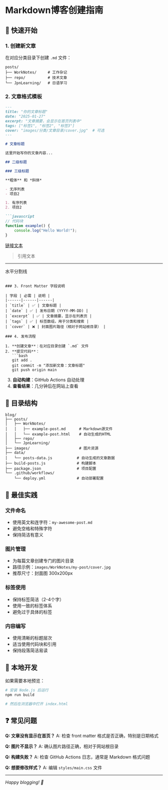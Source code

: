 # Markdown博客创建指南

## 🚀 快速开始

### 1. 创建新文章

在对应分类目录下创建 `.md` 文件：

```
posts/
├── WorkNotes/     # 工作杂记
├── repo/          # 技术文章  
└── JpnLearning/   # 日语学习
```

### 2. 文章格式模板

```markdown
---
title: "你的文章标题"
date: "2025-01-27"
excerpt: "文章摘要，会显示在首页列表中"
tags: ["标签1", "标签2", "标签3"]
cover: "images/分类/文章目录/cover.jpg"  # 可选
---

# 文章标题

这里开始写你的文章内容...

## 二级标题

### 三级标题

**粗体** 和 *斜体*

- 无序列表
- 项目2

1. 有序列表
2. 项目2

```javascript
// 代码块
function example() {
    console.log("Hello World!");
}
```

[链接文本](https://example.com)

> 引用文本

---

水平分割线
```

### 3. Front Matter 字段说明

| 字段 | 必需 | 说明 |
|------|------|------|
| `title` | ✅ | 文章标题 |
| `date` | ✅ | 发布日期 (YYYY-MM-DD) |
| `excerpt` | ✅ | 文章摘要，显示在列表页 |
| `tags` | ✅ | 标签数组，用于分类和搜索 |
| `cover` | ❌ | 封面图片路径（相对于网站根目录） |

### 4. 发布流程

1. **创建文章**：在对应目录创建 `.md` 文件
2. **提交代码**：
   ```bash
   git add .
   git commit -m "添加新文章：文章标题"
   git push origin main
   ```
3. **自动构建**：GitHub Actions 自动处理
4. **查看结果**：几分钟后在网站上查看

## 📁 目录结构

```
blog/
├── posts/
│   ├── WorkNotes/
│   │   ├── example-post.md      # Markdown源文件
│   │   └── example-post.html    # 自动生成的HTML
│   ├── repo/
│   └── JpnLearning/
├── images/                      # 图片资源
├── data/
│   └── posts-data.js           # 自动生成的文章数据
├── build-posts.js              # 构建脚本
├── package.json                # 项目配置
└── .github/workflows/
    └── deploy.yml              # 自动部署配置
```

## 🎯 最佳实践

### 文件命名
- 使用英文和连字符：`my-awesome-post.md`
- 避免空格和特殊字符
- 保持简洁有意义

### 图片管理
- 为每篇文章创建专门的图片目录
- 路径示例：`images/WorkNotes/my-post/cover.jpg`
- 推荐尺寸：封面图 300x200px

### 标签使用
- 保持标签简洁（2-4个字）
- 使用一致的标签体系
- 避免过于具体的标签

### 内容编写
- 使用清晰的标题层次
- 适当使用代码块和引用
- 保持段落简洁易读

## 🔧 本地开发

如果需要本地预览：

```bash
# 安装 Node.js 后运行
npm run build

# 然后在浏览器中打开 index.html
```

## ❓ 常见问题

**Q: 文章没有显示在首页？**
A: 检查 front matter 格式是否正确，特别是日期格式

**Q: 图片不显示？**
A: 确认图片路径正确，相对于网站根目录

**Q: 构建失败？**
A: 检查 GitHub Actions 日志，通常是 Markdown 格式问题

**Q: 想要修改样式？**
A: 编辑 `styles/main.css` 文件

---

*Happy blogging! 🎉*